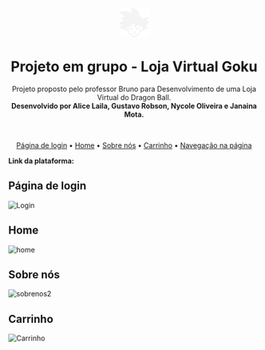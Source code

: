 <p align="center">
<img align="auto" width="60px" src="/assets/img/logo_icongoku.png">
</p>
<h1 align="center"> Projeto em grupo - Loja Virtual Goku</h1>
<p align="center">Projeto proposto pelo professor Bruno para Desenvolvimento de uma Loja Virtual do Dragon Ball. 
<br>
<strong> Desenvolvido por Alice Laila, Gustavo Robson, Nycole Oliveira e Janaina Mota.</strong></p>
<br>
<div align="center">
  
   [Página de login](página-de-login) • [Home](#home) • [Sobre nós](#sobre-nós) • [Carrinho](#carrinho) • [Navegação na página](#navegação-na-página) 
   
</div>

<p><b> Link da plataforma:</b></p>

## Página de login

![Login](https://github.com/user-attachments/assets/ab2bc839-52ed-4ee3-a698-a2cd9b365da5)

## Home 
![home](https://github.com/user-attachments/assets/089d9945-932a-4c9e-8032-4065e6de2262)

## Sobre nós 

![sobrenos2](https://github.com/user-attachments/assets/342373e5-068a-4b3d-a6d3-493a593b6722)

## Carrinho 

![Carrinho](https://github.com/user-attachments/assets/b93abab1-8144-4814-b3f7-b24f53cfbee9)

